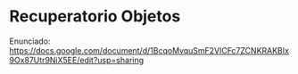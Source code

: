 # Recuperatorio Objetos

Enunciado: https://docs.google.com/document/d/1BcqoMvquSmF2VlCFc7ZCNKRAKBIx9Ox87Utr9NiX5EE/edit?usp=sharing
